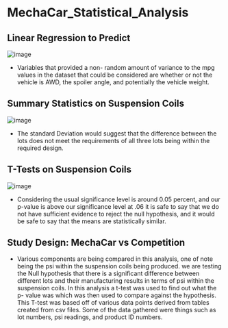 # MechaCar_Statistical_Analysis
## Linear Regression to Predict 
![image](https://user-images.githubusercontent.com/80020179/123564257-93711180-d76d-11eb-9b45-a21aa6c940de.png)
* Variables that provided a non- random amount of variance to the mpg values in the dataset that could be considered are whether or not the vehicle is AWD, the spoiler angle, and potentially the vehicle weight.
## Summary Statistics on Suspension Coils
![image](https://user-images.githubusercontent.com/80020179/123572794-9d047480-d781-11eb-8c88-cb518ed5faa1.png)
* The standard Deviation would suggest that the difference between the lots does not meet the requirements of all three lots being within the required design. 
## T-Tests on Suspension Coils
![image](https://user-images.githubusercontent.com/80020179/123574573-ef936000-d784-11eb-815b-e0ecf6b71135.png)
* Considering the usual significance level is around 0.05 percent, and our p-value is above our significance level at .06 it is safe to say that we do not have sufficient evidence to reject the null hypothesis, and it would be safe to say that the means are statistically similar.
## Study Design: MechaCar vs Competition
* Various components are being compared in this analysis, one of note being the psi within the suspension coils being produced. we are testing the Null hypothesis that there is a significant difference between different lots and their manufacturing results in terms of psi within the suspension coils. In this analysis a t-test was used to find out what the p- value was which was then used to compare against the hypothesis. This T-test was based off of various data points derived from tables created from csv files. Some of the data gathered were things such as lot numbers, psi readings, and product ID numbers. 
